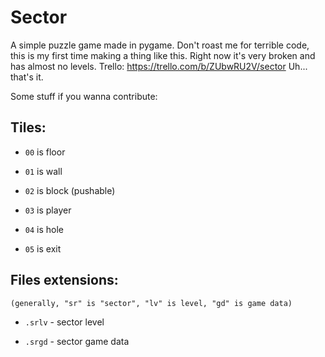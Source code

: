 # Sector
A simple puzzle game made in pygame. Don't roast me for terrible code, this is my first time making a thing like this. Right now it's very broken and has almost no levels.
Trello: https://trello.com/b/ZUbwRU2V/sector
Uh... that's it.

Some stuff if you wanna contribute:

## Tiles:
  
+  `00` is floor
  
+  `01` is wall
  
+  `02` is block (pushable)
  
+  `03` is player
  
+  `04` is hole
  
+  `05` is exit
  
  
  
## Files extensions:

  `(generally, "sr" is "sector", "lv" is level, "gd" is game data)`

+  `.srlv` - sector level
  
+  `.srgd` - sector game data
